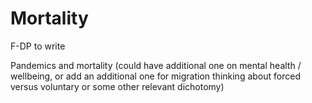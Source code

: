 # Mortality

F-DP to write

Pandemics and mortality (could have additional one on mental health / wellbeing, or add an additional one for migration thinking about forced versus voluntary or some other relevant dichotomy)
